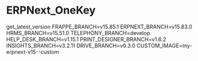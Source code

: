 # ERPNext_OneKey
get_latest_version
  FRAPPE_BRANCH=v15.85.1
  ERPNEXT_BRANCH=v15.83.0
  HRMS_BRANCH=v15.51.0
  TELEPHONY_BRANCH=develop
  HELP_DESK_BRANCH=v1.15.1
  PRINT_DESIGNER_BRANCH=v1.6.2
  INSIGHTS_BRANCH=v3.2.11
  DRIVE_BRANCH=v0.3.0
  CUSTOM_IMAGE=my-erpnext-v15--custom
